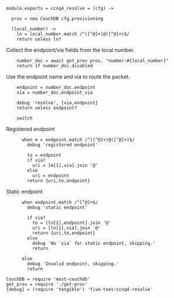     module.exports = ccnq4_resolve = (cfg) ->

      prov = new CouchDB cfg.provisioning

      (local_number) ->
        ln = local_number.match /^([^@]+)@([^@]+)$/
        return unless ln?

Collect the endpoint/via fields from the local number.

        number_doc = await get_prov prov, "number:#{local_number}"
        return if number_doc.disabled

Use the endpoint name and via to route the packet.

        endpoint = number_doc.endpoint
        via = number_doc.endpoint_via

        debug 'resolve', {via,endpoint}
        return unless endpoint?

        switch

Registered endpoint

          when m = endpoint.match /^([^@]+)@([^@]+)$/
            debug 'registered endpoint'

            to = endpoint
            if via?
              uri = [m[1],via].join '@'
            else
              uri = endpoint
            return {uri,to,endpoint}

Static endpoint

          when endpoint.match /^[^@]+$/
            debug 'static endpoint'

            if via?
              to = [ln[1],endpoint].join '@'
              uri = [ln[1],via].join '@'
              return {uri,to,endpoint}
            else
              debug 'No `via` for static endpoint, skipping.'
              return

          else
            debug 'Invalid endpoint, skipping.'
            return

    CouchDB = require 'most-couchdb'
    get_prov = require './get-prov'
    {debug} = (require 'tangible') 'five-toes:ccnq4-resolve'
